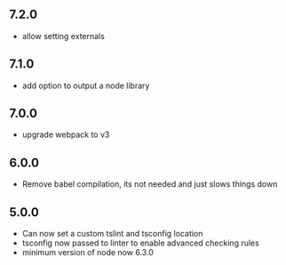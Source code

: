 ## 7.2.0

* allow setting externals

## 7.1.0

* add option to output a node library

## 7.0.0 

* upgrade webpack to v3

## 6.0.0

* Remove babel compilation, its not needed and just slows things down

## 5.0.0

* Can now set a custom tslint and tsconfig location
* tsconfig now passed to linter to enable advanced checking rules
* minimum version of node now 6.3.0
